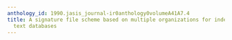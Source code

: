 ```yaml
---
anthology_id: 1990.jasis_journal-ir0anthology0volumeA41A7.4
title: A signature file scheme based on multiple organizations for indexing very large
  text databases
---
```

